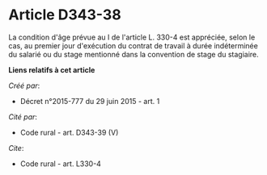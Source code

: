 # Article D343-38

La condition d'âge prévue au I de l'article L. 330-4 est appréciée, selon le cas, au premier jour d'exécution du contrat de
travail à durée indéterminée du salarié ou du stage mentionné dans la convention de stage du stagiaire.

**Liens relatifs à cet article**

_Créé par_:

  - Décret n°2015-777 du 29 juin 2015 - art. 1

_Cité par_:

  - Code rural - art. D343-39 (V)

_Cite_:

  - Code rural - art. L330-4
